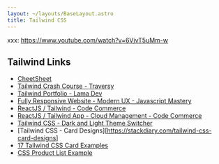 ```yaml
---
layout: ~/layouts/BaseLayout.astro
title: Tailwind CSS
---
```


xxx: https://www.youtube.com/watch?v=6VjvT5uMm-w



## Tailwind Links

- [CheetSheet](https://tailwindcomponents.com/cheatsheet/?ref=producthunt)
- [Tailwind Crash Course - Traversy](https://www.youtube.com/watch?v=UBOj6rqRUME)
- [Tailwind Portfolio - Lama Dev](https://www.youtube.com/watch?v=4zHNGNCIezY)
- [Fully Responsive Website - Modern UX - Javascript Mastery](https://www.youtube.com/watch?v=_oO4Qi5aVZs)
- [ReactJS / Tailwind - Code Commerce](https://www.youtube.com/watch?v=ZU-drSVodBw)
- [ReactJS / Tailwind App - Cloud Management - Code Commerce](https://www.youtube.com/watch?v=TVQnhcVFTVs)
- [Tailwind CSS - Dark and Light Theme Switcher](https://www.youtube.com/watch?v=oMOe_32M6ss)
- [Tailwind CSS - Card Designs][https://stackdiary.com/tailwind-css-card-designs]
- [17 Tailwind CSS Card Examples](https://ordinarycoders.com/blog/article/17-tailwindcss-cards)
- [CSS Product List Example](https://larainfo.com/blogs/tailwind-css-product-list-example)